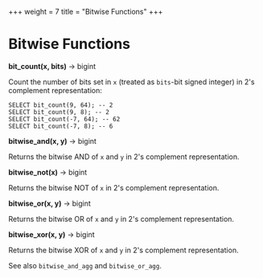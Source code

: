 +++
weight = 7
title = "Bitwise Functions"
+++

Bitwise Functions
=================

**bit\_count(x, bits)** -\> bigint

Count the number of bits set in `x` (treated as `bits`-bit signed integer) in 2\'s complement representation:

    SELECT bit_count(9, 64); -- 2
    SELECT bit_count(9, 8); -- 2
    SELECT bit_count(-7, 64); -- 62
    SELECT bit_count(-7, 8); -- 6

**bitwise\_and(x, y)** -\> bigint

Returns the bitwise AND of `x` and `y` in 2\'s complement representation.

**bitwise\_not(x)** -\> bigint

Returns the bitwise NOT of `x` in 2\'s complement representation.

**bitwise\_or(x, y)** -\> bigint

Returns the bitwise OR of `x` and `y` in 2\'s complement representation.

**bitwise\_xor(x, y)** -\> bigint

Returns the bitwise XOR of `x` and `y` in 2\'s complement representation.


See also `bitwise_and_agg` and `bitwise_or_agg`.
